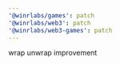 ```yaml
---
'@winrlabs/games': patch
'@winrlabs/web3': patch
'@winrlabs/web3-games': patch
---
```


wrap unwrap improvement
